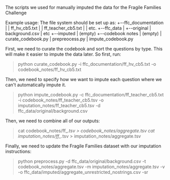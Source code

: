 The scripts we used for manually imputed the data for the Fragile Families Challenge

Example usage:
The file system should be set up as:
+--ffc_documentation
|  | ff_hv_cb5.txt
|  | ff_teacher_cb5.txt
|  | etc.
+--ffc_data
|  +--original
      | background.csv
	  | etc
   +--imputed
      | (empty)
+--codebook notes
   | (empty)
| curate_codebook.py
| prepreocess.py
| impute_codebook.py

First, we need to curate the codebook and sort the questions by type. This will make it easier to impute the data later. So first, run:
> python curate_codebook.py -i ffc_documentation/ff_hv_cb5.txt -o codebook_notes/ff_hv_cb5.txt

Then, we need to specify how we want to impute each question where we can't automatically impute it.
> python impute_codebook.py -c ffc_documentation/ff_teacher_cb5.txt -i codebook_notes/ff_teacher_cb5.tsv -o imputation_notes/ff_teacher_cb5.tsv -d ffc_data/original/background.csv

Then, we need to combine all of our outputs:
> cat codebook_notes/ff_*.tsv > codebook_notes/aggregate.tsv
> cat imputation_notes/ff_*.tsv > imputation_notes/aggregate.tsv

Finally, we need to update the Fragile Families dataset with our imputation instructions:
> python preprocess.py -d ffc_data/original/background.csv -t codebook_notes/aggregate.tsv -m imputation_notes/aggregate.tsv -v -o ffc_data/imputed/aggregate_unrestricted_nostrings.csv -sr